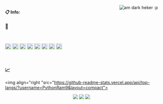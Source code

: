 

<img align="right" alt="am dark heker :p" src="https://c.tenor.com/-n4k63Qsk-4AAAAM/anonymous-hacker.gif" />
  
**📋 Info:**

### 🍭

<br />

<code><img height="20" src="https://github.com/abranhe/programming-languages-logos/blob/master/src/python/python_64x64.png"></code>
<code><img height="20" src="https://github.com/abranhe/programming-languages-logos/blob/master/src/cpp/cpp_64x64.png"></code>
<code><img height="20" src="https://github.com/gilbarbara/logos/blob/master/logos/selenium.svg"></code>
<code><img height="20" src="https://github.com/gilbarbara/logos/blob/master/logos/git-icon.svg"></code>
<code><img height="20" src="https://github.com/abranhe/programming-languages-logos/blob/master/src/javascript/javascript_64x64.png"></code>
<code><img height="20" src="https://github.com/gilbarbara/logos/blob/master/logos/nodejs-icon.svg"></code>
<code><img height="20" src="https://github.com/abranhe/programming-languages-logos/blob/master/src/html/html_64x64.png"></code>
<code><img height="20" src="https://github.com/abranhe/programming-languages-logos/blob/master/src/css/css_64x64.png"></code>

<br />

### 📈
<img align="right "src="https://github-readme-stats.vercel.app/api/top-langs/?username=PythonRam9&layout=compact"><br>

<p align="center">
  <img src="https://img.shields.io/github/followers/PythonRam9?style=for-the-badge&logo=stylelint&color=red">
  <img src="https://komarev.com/ghpvc/?username=PythonRam9&style=for-the-badge&logo=Streamlit&color=blue&logo=Bookmeter">
  <img src="https://img.shields.io/github/stars/PythonRam9?style=for-the-badge&logo=Streamlit&color=red">
</p>
